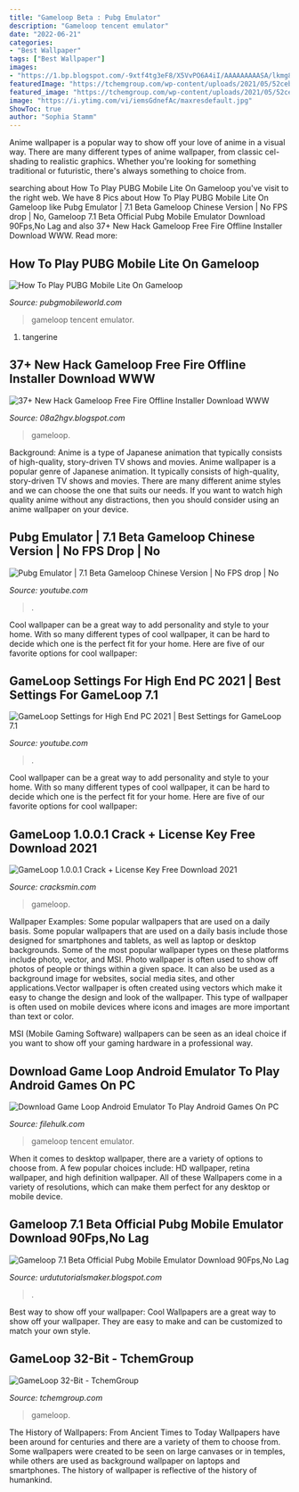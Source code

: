 ```yaml
---
title: "Gameloop Beta : Pubg Emulator"
description: "Gameloop tencent emulator"
date: "2022-06-21"
categories:
- "Best Wallpaper"
tags: ["Best Wallpaper"]
images:
- "https://1.bp.blogspot.com/-9xtf4tg3eF8/X5VvPO6A4iI/AAAAAAAAASA/lkmg8WgBIU4pMypOLVrsT4dIzm2JWTOZwCPcBGAYYCw/w1200-h630-p-k-no-nu/d405a3bca1b114eafa0f7265bb8372b1%2B%25281%2529.png"
featuredImage: "https://tchemgroup.com/wp-content/uploads/2021/05/52ceb.jpg"
featured_image: "https://tchemgroup.com/wp-content/uploads/2021/05/52ceb.jpg"
image: "https://i.ytimg.com/vi/iemsGdnefAc/maxresdefault.jpg"
ShowToc: true
author: "Sophia Stamm"
---
```



Anime wallpaper is a popular way to show off your love of anime in a visual way. There are many different types of anime wallpaper, from classic cel-shading to realistic graphics. Whether you're looking for something traditional or futuristic, there's always something to choice from.

	

		
searching about How To Play PUBG Mobile Lite On Gameloop you've visit to the right web. We have 8 Pics about How To Play PUBG Mobile Lite On Gameloop like Pubg Emulator | 7.1 Beta Gameloop Chinese Version | No FPS drop | No, Gameloop 7.1 Beta Official Pubg Mobile Emulator Download 90Fps,No Lag and also 37+ New Hack Gameloop Free Fire Offline Installer Download WWW. Read more:
		
    
## How To Play PUBG Mobile Lite On Gameloop

<img loading=lazy src="https://img.pubgmobileworld.com/resize/730x-/2020/07/07/gameloop-6ac8.jpg" onerror="this.onerror=null;this.src='https://tse1.mm.bing.net/th?id=OIP.0xI36JsgaGDbpTFTsj4cOgHaEK&amp;pid=15.1';" alt="How To Play PUBG Mobile Lite On Gameloop">

_Source: pubgmobileworld.com_

>gameloop tencent emulator. 

	

1. tangerine 

    
## 37+ New Hack Gameloop Free Fire Offline Installer Download WWW

<img loading=lazy src="https://bluestacksdownloads.com/wp-content/uploads/2019/01/Gameloop-user-interface.jpg" onerror="this.onerror=null;this.src='https://tse4.mm.bing.net/th?id=OIP.qPM20C6z03ueS8co9rxojQHaEU&amp;pid=15.1';" alt="37+ New Hack Gameloop Free Fire Offline Installer Download WWW">

_Source: 08a2hgv.blogspot.com_

>gameloop. 

	

Background: Anime is a type of Japanese animation that typically consists of high-quality, story-driven TV shows and movies.
Anime wallpaper is a popular genre of Japanese animation. It typically consists of high-quality, story-driven TV shows and movies. There are many different anime styles and we can choose the one that suits our needs. If you want to watch high quality anime without any distractions, then you should consider using an anime wallpaper on your device.

    
## Pubg Emulator | 7.1 Beta Gameloop Chinese Version | No FPS Drop | No

<img loading=lazy src="https://i.ytimg.com/vi/iemsGdnefAc/maxresdefault.jpg" onerror="this.onerror=null;this.src='https://tse3.mm.bing.net/th?id=OIP.5QNknlqaKe4YdLeMmCYvGwHaEK&amp;pid=15.1';" alt="Pubg Emulator | 7.1 Beta Gameloop Chinese Version | No FPS drop | No">

_Source: youtube.com_

>. 

	

Cool wallpaper can be a great way to add personality and style to your home. With so many different types of cool wallpaper, it can be hard to decide which one is the perfect fit for your home. Here are five of our favorite options for cool wallpaper: 

    
## GameLoop Settings For High End PC 2021 | Best Settings For GameLoop 7.1

<img loading=lazy src="https://i.ytimg.com/vi/VAW6i1b4Sl8/maxresdefault.jpg" onerror="this.onerror=null;this.src='https://tse4.mm.bing.net/th?id=OIP.1GLtRAjNWmTJiWJwVN8VOgHaEK&amp;pid=15.1';" alt="GameLoop Settings for High End PC 2021 | Best Settings for GameLoop 7.1">

_Source: youtube.com_

>. 

	

Cool wallpaper can be a great way to add personality and style to your home. With so many different types of cool wallpaper, it can be hard to decide which one is the perfect fit for your home. Here are five of our favorite options for cool wallpaper: 

    
## GameLoop 1.0.0.1 Crack + License Key Free Download 2021

<img loading=lazy src="https://cracksmin.com/wp-content/uploads/2021/08/download-7-300x300.jpg" onerror="this.onerror=null;this.src='https://tse2.mm.bing.net/th?id=OIP.PLIpW_Itl99bVYGO7Nz9fAAAAA&amp;pid=15.1';" alt="GameLoop 1.0.0.1 Crack + License Key Free Download 2021">

_Source: cracksmin.com_

>gameloop. 

	

Wallpaper Examples: Some popular wallpapers that are used on a daily basis.
Some popular wallpapers that are used on a daily basis include those designed for smartphones and tablets, as well as laptop or desktop backgrounds. Some of the most popular wallpaper types on these platforms include photo, vector, and MSI. 
Photo wallpaper is often used to show off photos of people or things within a given space. It can also be used as a background image for websites, social media sites, and other applications.Vector wallpaper is often created using vectors which make it easy to change the design and look of the wallpaper. This type of wallpaper is often used on mobile devices where icons and images are more important than text or color. 

MSI (Mobile Gaming Software) wallpapers can be seen as an ideal choice if you want to show off your gaming hardware in a professional way.

    
## Download Game Loop Android Emulator To Play Android Games On PC

<img loading=lazy src="https://filehulk.com/wp-content/uploads/2020/01/tencentgameassistant-windows.jpg" onerror="this.onerror=null;this.src='https://tse1.mm.bing.net/th?id=OIP.Y6dY21WmeHQGeyk5pma6jAAAAA&amp;pid=15.1';" alt="Download Game Loop Android Emulator To Play Android Games On PC">

_Source: filehulk.com_

>gameloop tencent emulator. 

	

When it comes to desktop wallpaper, there are a variety of options to choose from. A few popular choices include: HD wallpaper, retina wallpaper, and high definition wallpaper. All of these Wallpapers come in a variety of resolutions, which can make them perfect for any desktop or mobile device. 

    
## Gameloop 7.1 Beta Official Pubg Mobile Emulator Download 90Fps,No Lag

<img loading=lazy src="https://1.bp.blogspot.com/-9xtf4tg3eF8/X5VvPO6A4iI/AAAAAAAAASA/lkmg8WgBIU4pMypOLVrsT4dIzm2JWTOZwCPcBGAYYCw/w1200-h630-p-k-no-nu/d405a3bca1b114eafa0f7265bb8372b1%2B%25281%2529.png" onerror="this.onerror=null;this.src='https://tse4.mm.bing.net/th?id=OIP.TaZDer5jCrYzt0ChptqE8wAAAA&amp;pid=15.1';" alt="Gameloop 7.1 Beta Official Pubg Mobile Emulator Download 90Fps,No Lag">

_Source: urdututorialsmaker.blogspot.com_

>. 

	

Best way to show off your wallpaper:
Cool Wallpapers are a great way to show off your wallpaper. They are easy to make and can be customized to match your own style.

    
## GameLoop 32-Bit - TchemGroup

<img loading=lazy src="https://tchemgroup.com/wp-content/uploads/2021/05/52ceb.jpg" onerror="this.onerror=null;this.src='https://tse3.mm.bing.net/th?id=OIP.-uktj5m4x5lXASTFZEIDdgAAAA&amp;pid=15.1';" alt="GameLoop 32-Bit - TchemGroup">

_Source: tchemgroup.com_

>gameloop. 

	

The History of Wallpapers: From Ancient Times to Today
Wallpapers have been around for centuries and there are a variety of them to choose from. Some wallpapers were created to be seen on large canvases or in temples, while others are used as background wallpaper on laptops and smartphones. The history of wallpaper is reflective of the history of humankind.


